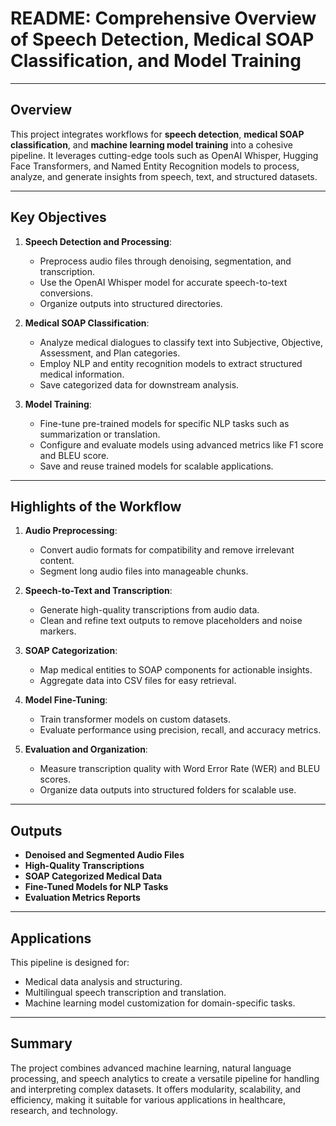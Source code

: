 # README: Comprehensive Overview of Speech Detection, Medical SOAP Classification, and Model Training

---

## Overview

This project integrates workflows for **speech detection**, **medical SOAP classification**, and **machine learning model training** into a cohesive pipeline. It leverages cutting-edge tools such as OpenAI Whisper, Hugging Face Transformers, and Named Entity Recognition models to process, analyze, and generate insights from speech, text, and structured datasets.

---

## Key Objectives

1. **Speech Detection and Processing**:
   - Preprocess audio files through denoising, segmentation, and transcription.
   - Use the OpenAI Whisper model for accurate speech-to-text conversions.
   - Organize outputs into structured directories.

2. **Medical SOAP Classification**:
   - Analyze medical dialogues to classify text into Subjective, Objective, Assessment, and Plan categories.
   - Employ NLP and entity recognition models to extract structured medical information.
   - Save categorized data for downstream analysis.

3. **Model Training**:
   - Fine-tune pre-trained models for specific NLP tasks such as summarization or translation.
   - Configure and evaluate models using advanced metrics like F1 score and BLEU score.
   - Save and reuse trained models for scalable applications.

---

## Highlights of the Workflow

1. **Audio Preprocessing**:
   - Convert audio formats for compatibility and remove irrelevant content.
   - Segment long audio files into manageable chunks.

2. **Speech-to-Text and Transcription**:
   - Generate high-quality transcriptions from audio data.
   - Clean and refine text outputs to remove placeholders and noise markers.

3. **SOAP Categorization**:
   - Map medical entities to SOAP components for actionable insights.
   - Aggregate data into CSV files for easy retrieval.

4. **Model Fine-Tuning**:
   - Train transformer models on custom datasets.
   - Evaluate performance using precision, recall, and accuracy metrics.

5. **Evaluation and Organization**:
   - Measure transcription quality with Word Error Rate (WER) and BLEU scores.
   - Organize data outputs into structured folders for scalable use.

---

## Outputs

- **Denoised and Segmented Audio Files**
- **High-Quality Transcriptions**
- **SOAP Categorized Medical Data**
- **Fine-Tuned Models for NLP Tasks**
- **Evaluation Metrics Reports**

---

## Applications

This pipeline is designed for:
- Medical data analysis and structuring.
- Multilingual speech transcription and translation.
- Machine learning model customization for domain-specific tasks.

---

## Summary

The project combines advanced machine learning, natural language processing, and speech analytics to create a versatile pipeline for handling and interpreting complex datasets. It offers modularity, scalability, and efficiency, making it suitable for various applications in healthcare, research, and technology.
